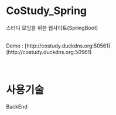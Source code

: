 # CoStudy_Spring
스터디 모임을 위한 웹사이트(SpringBoot)

<br>
Demo : [http://costudy.duckdns.org:50561](http://costudy.duckdns.org:50561)

<br>
<br>
<br>

# 사용기술
BackEnd
